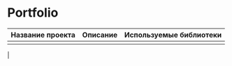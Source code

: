 # Portfolio
|   Название проекта      |    Описание          |    Используемые библиотеки     |       
| :---------------------- | :------------------- | :----------------------------: |
|                         |                      |                                |
|
